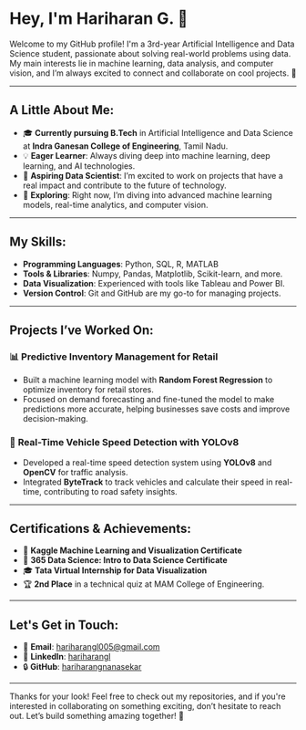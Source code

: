 # Hey, I'm Hariharan G. 👋

Welcome to my GitHub profile! I'm a 3rd-year Artificial Intelligence and Data Science student, passionate about solving real-world problems using data. My main interests lie in machine learning, data analysis, and computer vision, and I’m always excited to connect and collaborate on cool projects. 🚀

---

## A Little About Me:

- 🎓 **Currently pursuing B.Tech** in Artificial Intelligence and Data Science at **Indra Ganesan College of Engineering**, Tamil Nadu.
- 💡 **Eager Learner**: Always diving deep into machine learning, deep learning, and AI technologies.
- 🌟 **Aspiring Data Scientist**: I’m excited to work on projects that have a real impact and contribute to the future of technology.
- 🌱 **Exploring**: Right now, I’m diving into advanced machine learning models, real-time analytics, and computer vision.

---

## My Skills:

- **Programming Languages**: Python, SQL, R, MATLAB
- **Tools & Libraries**: Numpy, Pandas, Matplotlib, Scikit-learn, and more.
- **Data Visualization**: Experienced with tools like Tableau and Power BI.
- **Version Control**: Git and GitHub are my go-to for managing projects.

---

## Projects I’ve Worked On:

### 📊 **Predictive Inventory Management for Retail**

- Built a machine learning model with **Random Forest Regression** to optimize inventory for retail stores.
- Focused on demand forecasting and fine-tuned the model to make predictions more accurate, helping businesses save costs and improve decision-making.

### 🚗 **Real-Time Vehicle Speed Detection with YOLOv8**

- Developed a real-time speed detection system using **YOLOv8** and **OpenCV** for traffic analysis.
- Integrated **ByteTrack** to track vehicles and calculate their speed in real-time, contributing to road safety insights.

---

## Certifications & Achievements:

- 🏅 **Kaggle Machine Learning and Visualization Certificate**
- 📜 **365 Data Science: Intro to Data Science Certificate**
- 🎓 **Tata Virtual Internship for Data Visualization**
- 🏆 **2nd Place** in a technical quiz at MAM College of Engineering.

---

## Let's Get in Touch:

- 📧 **Email**: [hariharangl005@gmail.com](mailto:hariharangl005@gmail.com)
- 🔗 **LinkedIn**: [hariharangl](https://www.linkedin.com/in/hariharangl)
- 🔒 **GitHub**: [hariharangnanasekar](https://github.com/hariharangnanasekar)

---

Thanks for your look! Feel free to check out my repositories, and if you're interested in collaborating on something exciting, don’t hesitate to reach out. Let’s build something amazing together! 🌟
